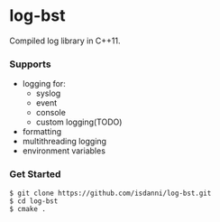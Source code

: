 # log-bst

Compiled log library in C++11.

### Supports

- logging for:
    - syslog
    - event
    - console
    - custom logging(TODO)
- formatting
- multithreading logging
- environment variables

### Get Started

```shell
$ git clone https://github.com/isdanni/log-bst.git
$ cd log-bst
$ cmake .
```
